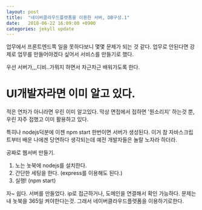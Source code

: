 ```yaml
---
layout: post
title:  "네이버클라우드플랫폼을 이용한 서버, DB구성.1"
date:   2018-06-22 16:09:00 +0900
categories: jekyll update
---
```


업무에서 프론트엔드쪽 일을 못하다보니 몇몇 문제가 되는 것 같다. 업무로 안된다면 강제로 업무를 만들어야겠다 싶어서 서비스를 만들기로 했다.

우선 서버가,,,디비..가뭐지 하면서 차근차근 배워가도록 한다.

# UI개발자라면 이미 알고 있다.
적은 연차가 아니라면 우린 이미 알고있다. 막상 면접에서 접하면 '뭔소리지' 하는것 뿐, 우린 자주 접했고 이미 활용하고 있다. 

특히나 nodejs덕분에 이젠 npm start 한번이면 서버가 생성된다. 이거 참 자바스크립트부터 배운 나에겐 당연하다 생각되는데 예전 개발자들은 놀랄 노자라 하더라.

공짜로 웹서버 만들기.
1. 노는 놋북에 nodejs를 설치한다.
1. 간단한 세팅을 한다. (express를 이용해도 된다.)
1. 실행! (npm start)

자~ 쉽다. 서버를 만들었다. ip로 접근하거나, 도메인을 연결해서 확인 가능하다. 문제는 내 놋북을 365일 켜야한다는것. 그래서 네이버클라우드플렛폼을 이용하기로한다.


